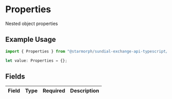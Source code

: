 # Properties

Nested object properties

## Example Usage

```typescript
import { Properties } from "@starmorph/sundial-exchange-api-typescript/models/components";

let value: Properties = {};
```

## Fields

| Field       | Type        | Required    | Description |
| ----------- | ----------- | ----------- | ----------- |
